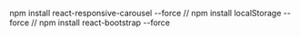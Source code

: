 npm install react-responsive-carousel --force //
npm install localStorage --force //
npm install react-bootstrap --force